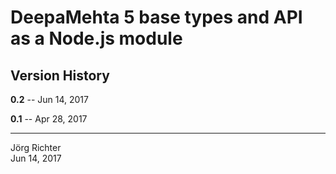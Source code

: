 # DeepaMehta 5 base types and API as a Node.js module

## Version History

**0.2** -- Jun 14, 2017

**0.1** -- Apr 28, 2017

------------
Jörg Richter  
Jun 14, 2017
